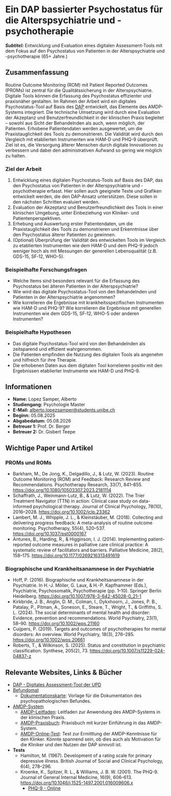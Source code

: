 # Ein DAP bassierter Psychostatus für die Alterspsychiatrie und -psychotherapie

___Subtitel:___ Entwicklung und Evaluation eines digitalen Assessment-Tools mit dem Fokus auf den Psychostatus von Patienten in der Alterspsychiatrie und -psychotherapie (65+ Jahre.)

## Zusammenfassung

Routine Outcome Monitoring (ROM) mit Patient Reported Outcomes (PROMs) ist zentral für die Qualitätssicherung in der Alterspsychiatrie. Digitale Tools können die Erfassung des Psychostatus effizienter und praxisnäher gestalten. Im Rahmen der Arbeit wird ein digitales Psychostatus-Tool auf Basis des [DAP](https://app.upd-verse-int.ch/) entwickelt, das Elemente des AMDP-Systems integriert. Die technische Umsetzung wird durch eine Evaluation der Akzeptanz und Benutzerfreundlichkeit in der klinischen Praxis begleitet – sowohl aus Sicht der Behandelnden als auch, wenn möglich, der Patienten. Erhobene Patientendaten werden ausgewertet, um die Praxistauglichkeit des Tools zu demonstrieren. Die Validität wird durch den Vergleich mit etablierten Instrumenten wie HAM-D und PHQ-9 überprüft. Ziel ist es, die Versorgung älterer Menschen durch digitale Innovationen zu verbessern und dabei den administrativen Aufwand so gering wie möglich zu halten.

### Ziel der Arbeit

1. Entwicklung eines digitalen Psychostatus-Tools auf Basis des DAP, das den Psychostatus von Patienten in der Alterspsychiatrie und -psychotherapie erfasst. Hier sollen auch geeignete Texte und Grafiken entwickelt werden, die den DAP-Ansatz unterstützen. Diese sollen in den nächsten Schritten evaluiert werden.
2. Evaluation der Akzeptanz und Benutzerfreundlichkeit des Tools in einer klinischen Umgebung, unter Einbeziehung von Kliniker- und Patientenperspektiven.
3. Erhebung und Auswertung erster Patientendaten, um die Praxistauglichkeit des Tools zu demonstrieren und Erkenntnisse über den Psychostatus älterer Patienten zu gewinnen.
4. (Optional) Überprüfung der Validität des entwickelten Tools im Vergleich zu etablierten Instrumenten wie dem HAM-D und dem PHQ-9 jedoch weniger hoch als mit Messungen der generellen Lebensqualität (z.B. GDS-15, SF‐12, WHO-5).

### Beispielhafte Forschungsfragen

- Welche Items sind besonders relevant für die Erfassung des Psychostatus bei älteren Patienten in der Alterspsychiatrie?
- Wie wird das digitale Psychostatus-Tool von den Behandelnden und Patienten in der Alterspsychiatrie angenommen?
- Wie korrelieren die Ergebnisse mit krankheitsspezifischen Instrumenten wie HAM-D und PHQ-9? Wie korrelieren die Ergebnisse mit generellen Instrumenten wie dem GDS-15, SF‐12, WHO-5 oder anderen Instrumenten?

### Beispielhafte Hypothesen

- Das digitale Psychostatus-Tool wird von den Behandelnden als zeitsparend und effizient wahrgenommen.
- Die Patienten empfinden die Nutzung des digitalen Tools als angenehm und hilfreich für ihre Therapie.
- Die erhobenen Daten aus dem digitalen Tool korrelieren positiv mit den Ergebnissen etablierter Instrumente wie HAM-D und PHQ-9.

## Informationen

- __Name:__ Lopez Samper, Alberto
- __Studiengang:__ Psychologie Master
- __E-Mail:__ <alberto.lopezsamper@students.unibe.ch>
- __Beginn:__ 05.08.2025
- __Abgabedatum:__ 05.08.2026
- __Betreuer 1:__ Prof. Dr. Berger
- __Betreuer 2:__ Dr. Gisbert Teepe

## Wichtige Paper und Artikel

### PROMs und ROMs

- Barkham, M., De Jong, K., Delgadillo, J., & Lutz, W. (2023). Routine Outcome Monitoring (ROM) and Feedback: Research Review and Recommendations. Psychotherapy Research, 33(7), 841–855. <https://doi.org/10.1080/10503307.2023.2181114>
- Schaffrath, J., Weinmann-Lutz, B., & Lutz, W. (2022). The Trier Treatment Navigator (TTN) in action: Clinical case study on data-informed psychological therapy. Journal of Clinical Psychology, 78(10), 2016–2028. <https://doi.org/10.1002/jclp.23362>
- Lambert, M. J., Whipple, J. L., & Kleinstäuber, M. (2018). Collecting and delivering progress feedback: A meta-analysis of routine outcome monitoring. Psychotherapy, 55(4), 520–537. <https://doi.org/10.1037/pst0000167>
- Antunes, B., Harding, R., & Higginson, I. J. (2014). Implementing patient-reported outcome measures in palliative care clinical practice: A systematic review of facilitators and barriers. Palliative Medicine, 28(2), 158–175. <https://doi.org/10.1177/0269216313491619>

### Biographische und Krankheitsanamnese in der Psychiatrie

- Hoff, P. (2016). Biographische und Krankheitsanamnese in der Psychiatrie. In H.-J. Möller, G. Laux, & H.-P. Kapfhammer (Eds.), Psychiatrie, Psychosomatik, Psychotherapie (pp. 1–10). Springer Berlin Heidelberg. <https://doi.org/10.1007/978-3-642-45028-0_21-1>
- Kirkbride, J. B., Anglin, D. M., Colman, I., Dykxhoorn, J., Jones, P. B., Patalay, P., Pitman, A., Soneson, E., Steare, T., Wright, T., & Griffiths, S. L. (2024). The social determinants of mental health and disorder: Evidence, prevention and recommendations. World Psychiatry, 23(1), 58–90. <https://doi.org/10.1002/wps.21160>
- Cuijpers, P. (2019). Targets and outcomes of psychotherapies for mental disorders: An overview. World Psychiatry, 18(3), 276–285. <https://doi.org/10.1002/wps.20661>
- Roberts, T., & Wilkinson, S. (2025). Status and constitution in psychiatric classification. Synthese, 205(2), 73. <https://doi.org/10.1007/s11229-024-04837-z>

## Relevante Websites, Links & Bücher

- [DAP - Digitales Assessment-Tool der UPD](https://app.upd-verse-int.ch/)
- [Befundomat](https://befundomat.de/)
  - [Dokumentationskarte](https://befundomat.de/test/Psychopathologischer_Befund_3.0_Dokumentationskarte_Vorlage_Checkliste_2-seitig_2025-01.pdf): Vorlage für die Dokumentation des psychopathologischen Befundes.
- [AMDP-System](https://www.amdp.de/)
  - [AMDP-Leitfaden](https://www.hogrefe.com/ch/shop/default-name-96609.html): Leitfaden zur Anwendung des AMDP-Systems in der klinischen Praxis.
  - [AMDP-Praxisbuch](https://www.hogrefe.com/ch/shop/default-name-96605.html): Praxisbuch mit kurzer Einführung in das AMDP-System.
  - [AMDP-Online-Test](https://www.amdp.de/material/online-test/): Test zur Ermittlung der AMDP-Kenntnisse für den Klinker. Könnte spannend sein, ob dies auch als Motivation für die Kliniker und den Nutzen der DAP sinnvoll ist.
- __Tests__
  - Hamilton, M. (1967). Development of a rating scale for primary depressive illness. British Journal of Social and Clinical Psychology, 6(4), 278–296.
  - Kroenke, K., Spitzer, R. L., & Williams, J. B. W. (2001). The PHQ-9. Journal of General Internal Medicine, 16(9), 606–613. <https://doi.org/10.1046/j.1525-1497.2001.016009606.x>
    - [PHQ-9 - Online](https://www.phqscreeners.com/)
